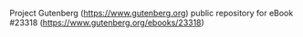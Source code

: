 Project Gutenberg (https://www.gutenberg.org) public repository for eBook #23318 (https://www.gutenberg.org/ebooks/23318)
